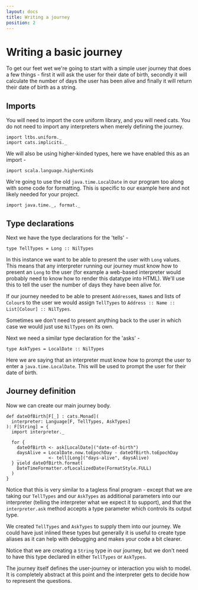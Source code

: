 ```yaml
---
layout: docs
title: Writing a journey
position: 2
---
```


# Writing a basic journey 

To get our feet wet we're going to start with a simple user journey that
does a few things - first it will ask the user for their date of
birth, secondly it will calculate the number of days the user has been
alive and finally it will return their date of birth as a string. 

## Imports

You will need to import the core uniform library, and you will need
cats. You do not need to import any interpreters when merely defining the journey.

```tut:silent
import ltbs.uniform._
import cats.implicits._
```

We will also be using higher-kinded types, here we have enabled this as an import - 

```tut:silent
import scala.language.higherKinds
```

We're going to use the old `java.time.LocalDate` in our program
too along with some code for formatting. This is specific to our
example here and not likely needed for your project.

```tut:silent
import java.time._, format._
```

## Type declarations

Next we have the type declarations for the 'tells' -

```tut:silent
type TellTypes = Long :: NilTypes
```
In this instance we want to be able to present the user with `Long`
values. This means that any interpreter running our journey must know
how to present an `Long` to the user (for example a web-based
interpreter would probably need to know how to render this datatype
into HTML). We'll use this to tell the user the number of days they
have been alive for. 

If our journey needed to be able to present `Address`es, `Name`s and
lists of `Colour`s to the user we would assign `TellTypes` to
`Address :: Name :: List[Colour] :: NilTypes`.

Sometimes we don't need to present anything back to the user in which
case we would just use `NilTypes` on its own.

Next we need a similar type declaration for the 'asks' -

```tut:silent
type AskTypes = LocalDate :: NilTypes
```

Here we are saying that an interpreter must know how to prompt the
user to enter a `java.time.LocalDate`. This will be used to prompt the
user for their date of birth. 

## Journey definition

Now we can create our main journey body.

```tut:silent
def dateOfBirth[F[_] : cats.Monad](
  interpreter: Language[F, TellTypes, AskTypes]
): F[String] = {
  import interpreter._

  for {
    dateOfBirth <- ask[LocalDate]("date-of-birth")
    daysAlive = LocalDate.now.toEpochDay - dateOfBirth.toEpochDay
    _           <- tell[Long]("days-alive", daysAlive)
  } yield dateOfBirth.format(
    DateTimeFormatter.ofLocalizedDate(FormatStyle.FULL)
  )
}
```

Notice that this is very similar to a tagless final program - except
that we are taking our `TellTypes` and our `AskTypes` as additional
parameters into our interpreter (telling the interpreter what we
expect it to support), and that the `interpreter.ask` method
accepts a type parameter which controls its output type. 

We created `TellTypes` and `AskTypes` to supply them into our
journey. We could have just inlined these types but generally it is
useful to create type aliases as it can help with debugging and makes
your code a bit clearer.

Notice that we are creating a `String` type in our journey, but we
don't need to have this type declared in either `TellTypes` or
`AskTypes`.

The journey itself defines the user-journey or interaction you wish to
model. It is completely abstract at this point and the interpreter
gets to decide how to represent the questions.
